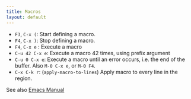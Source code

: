 ```yaml
---
title: Macros
layout: default
---
```


- `F3`, `C-x (`: Start defining a macro. 
- `F4`, `C-x )`: Stop defining a macro. 
- `F4`, `C-x e` : Execute a macro
- `C-u 42 C-x e`: Execute a macro 42 times, using prefix argument 
- `C-u 0 C-x e`: Execute a macro until an error occurs, i.e. the end
of the buffer.  Also `M-0 C-x e`, or `M-0 F4`.
- `C-x C-k r`: (`apply-macro-to-lines`) Apply macro to every line in
  the region.

See also [Emacs Manual](http://www.gnu.org/software/emacs/manual/html_node/emacs/Keyboard-Macros.html#Keyboard-Macros)
